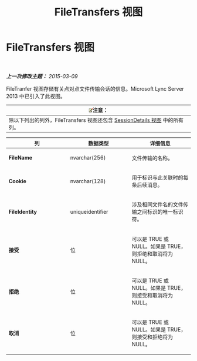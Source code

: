 ﻿---
title: FileTransfers 视图
TOCTitle: FileTransfers 视图
ms:assetid: e52c3ad0-152e-4a18-af1c-1aff0d205151
ms:mtpsurl: https://technet.microsoft.com/zh-cn/library/JJ721914(v=OCS.15)
ms:contentKeyID: 49888648
ms.date: 05/19/2016
mtps_version: v=OCS.15
ms.translationtype: HT
---

# FileTransfers 视图

 

_**上一次修改主题：** 2015-03-09_

FileTranfer 视图存储有关点对点文件传输会话的信息。Microsoft Lync Server 2013 中已引入了此视图。

<table>
<thead>
<tr class="header">
<th><img src="images/Dn783119.note(OCS.15).gif" title="note" alt="note" />注意：</th>
</tr>
</thead>
<tbody>
<tr class="odd">
<td>除以下列出的列外，FileTransfers 视图还包含 <a href="lync-server-2013-sessiondetails-view.md">SessionDetails 视图</a> 中的所有列。</td>
</tr>
</tbody>
</table>



<table>
<colgroup>
<col style="width: 33%" />
<col style="width: 33%" />
<col style="width: 33%" />
</colgroup>
<thead>
<tr class="header">
<th>列</th>
<th>数据类型</th>
<th>详细信息</th>
</tr>
</thead>
<tbody>
<tr class="odd">
<td><p><strong>FileName</strong></p></td>
<td><p>nvarchar(256)</p></td>
<td><p>文件传输的名称。</p></td>
</tr>
<tr class="even">
<td><p><strong>Cookie</strong></p></td>
<td><p>nvarchar(128)</p></td>
<td><p>用于标识与此关联时的每条后续消息。</p></td>
</tr>
<tr class="odd">
<td><p><strong>FileIdentity</strong></p></td>
<td><p>uniqueidentifier</p></td>
<td><p>涉及相同文件名的文件传输之间标识的唯一标识符。</p></td>
</tr>
<tr class="even">
<td><p><strong>接受</strong></p></td>
<td><p>位</p></td>
<td><p>可以是 TRUE 或 NULL。如果是 TRUE，则拒绝和取消将为 NULL。</p></td>
</tr>
<tr class="odd">
<td><p><strong>拒绝</strong></p></td>
<td><p>位</p></td>
<td><p>可以是 TRUE 或 NULL。如果是 TRUE，则接受和取消将为 NULL。</p></td>
</tr>
<tr class="even">
<td><p><strong>取消</strong></p></td>
<td><p>位</p></td>
<td><p>可以是 TRUE 或 NULL。如果是 TRUE，则接受和拒绝将为 NULL。</p></td>
</tr>
</tbody>
</table>

